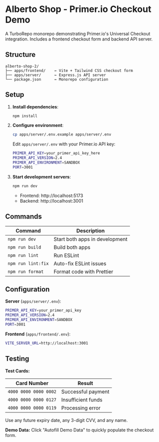 # Alberto Shop - Primer.io Checkout Demo

A TurboRepo monorepo demonstrating Primer.io's Universal Checkout integration. Includes a frontend checkout form and backend API server.

## Structure
```
alberto-shop-2/
├── apps/frontend/    ← Vite + Tailwind CSS checkout form
├── apps/server/      ← Express.js API server  
└── package.json      ← Monorepo configuration
```

## Setup

1. **Install dependencies**:
   ```bash
   npm install
   ```

2. **Configure environment**:
   ```bash
   cp apps/server/.env.example apps/server/.env
   ```
   Edit `apps/server/.env` with your Primer.io API key:
   ```bash
   PRIMER_API_KEY=your_primer_api_key_here
   PRIMER_API_VERSION=2.4
   PRIMER_API_ENVIRONMENT=SANDBOX
   PORT=3001
   ```

3. **Start development servers**:
   ```bash
   npm run dev
   ```
   - Frontend: http://localhost:5173
   - Backend: http://localhost:3001

## Commands

| Command | Description |
|---------|-------------|
| `npm run dev` | Start both apps in development |
| `npm run build` | Build both apps |
| `npm run lint` | Run ESLint |
| `npm run lint:fix` | Auto-fix ESLint issues |
| `npm run format` | Format code with Prettier |

## Configuration

**Server** (`apps/server/.env`):
```bash
PRIMER_API_KEY=your_primer_api_key
PRIMER_API_VERSION=2.4
PRIMER_API_ENVIRONMENT=SANDBOX
PORT=3001
```

**Frontend** (`apps/frontend/.env`):
```bash
VITE_SERVER_URL=http://localhost:3001
```

## Testing

**Test Cards:**

| Card Number | Result |
|-------------|--------|
| `4000 0000 0000 0002` | Successful payment |
| `4000 0000 0000 0127` | Insufficient funds |
| `4000 0000 0000 0119` | Processing error |

Use any future expiry date, any 3-digit CVV, and any name.

**Demo Data:** Click "Autofill Demo Data" to quickly populate the checkout form.
